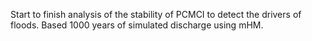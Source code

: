 Start to finish analysis of the stability of PCMCI to detect the drivers of floods. Based 1000 years of simulated discharge using mHM.

